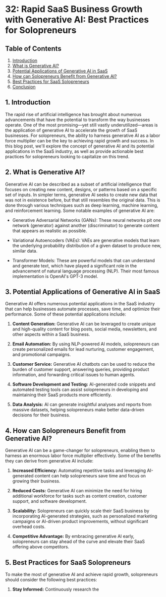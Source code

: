 # 32: Rapid SaaS Business Growth with Generative AI: Best Practices for Solopreneurs

## Table of Contents

1. [Introduction](#introduction)
2. [What is Generative AI?](#what-is-generative-ai)
3. [Potential Applications of Generative AI in SaaS](#potential-applications-of-generative-ai-in-saas)
4. [How can Solopreneurs Benefit from Generative AI?](#how-can-solopreneurs-benefit-from-generative-ai)
5. [Best Practices for SaaS Solopreneurs](#best-practices-for-saas-solopreneurs)
6. [Conclusion](#conclusion)

<a name="introduction"></a>
## 1. Introduction

The rapid rise of artificial intelligence has brought about numerous advancements that have the potential to transform the way businesses operate. One of the most promising—yet still vastly underutilized—areas is the application of generative AI to accelerate the growth of SaaS businesses. For solopreneurs, the ability to harness generative AI as a labor force multiplier can be the key to achieving rapid growth and success. In this blog post, we'll explore the concept of generative AI and its potential applications in the SaaS industry, as well as provide actionable best practices for solopreneurs looking to capitalize on this trend.

<a name="what-is-generative-ai"></a>
## 2. What is Generative AI?

Generative AI can be described as a subset of artificial intelligence that focuses on creating new content, designs, or patterns based on a specific set of inputs. In simpler terms, generative AI seeks to create new data that was not in existence before, but that still resembles the original data. This is done through various techniques such as deep learning, machine learning, and reinforcement learning. Some notable examples of generative AI are:

- Generative Adversarial Networks (GANs): These neural networks pit one network (generator) against another (discriminator) to generate content that appears as realistic as possible.

- Variational Autoencoders (VAEs): VAEs are generative models that learn the underlying probability distribution of a given dataset to produce new, similar data.

- Transformer Models: These are powerful models that can understand and generate text, which have played a significant role in the advancement of natural language processing (NLP). Their most famous implementation is OpenAI's GPT-3 model.

<a name="potential-applications-of-generative-ai-in-saas"></a>
## 3. Potential Applications of Generative AI in SaaS

Generative AI offers numerous potential applications in the SaaS industry that can help businesses automate processes, save time, and optimize their performance. Some of these potential applications include:

1. **Content Generation:** Generative AI can be leveraged to create unique and high-quality content for blog posts, social media, newsletters, and other aspects within a SaaS business.

2. **Email Automation:** By using NLP-powered AI models, solopreneurs can create personalized emails for lead nurturing, customer engagement, and promotional campaigns.

3. **Customer Service:** Generative AI chatbots can be used to reduce the burden of customer support, answering queries, providing product information, and forwarding critical issues to human agents.

4. **Software Development and Testing:** AI-generated code snippets and automated testing tools can assist solopreneurs in developing and maintaining their SaaS products more efficiently.

5. **Data Analysis:** AI can generate insightful analyses and reports from massive datasets, helping solopreneurs make better data-driven decisions for their business.

<a name="how-can-solopreneurs-benefit-from-generative-ai"></a>
## 4. How can Solopreneurs Benefit from Generative AI?

Generative AI can be a game-changer for solopreneurs, enabling them to harness an enormous labor force multiplier effectively. Some of the benefits they can derive from generative AI include:

1. **Increased Efficiency:** Automating repetitive tasks and leveraging AI-generated content can help solopreneurs save time and focus on growing their business.

2. **Reduced Costs:** Generative AI can minimize the need for hiring additional workforce for tasks such as content creation, customer support, and software development.

3. **Scalability:** Solopreneurs can quickly scale their SaaS business by incorporating AI-generated strategies, such as personalized marketing campaigns or AI-driven product improvements, without significant overhead costs.

4. **Competitive Advantage:** By embracing generative AI early, solopreneurs can stay ahead of the curve and elevate their SaaS offering above competitors.

<a name="best-practices-for-saas-solopreneurs"></a>
## 5. Best Practices for SaaS Solopreneurs

To make the most of generative AI and achieve rapid growth, solopreneurs should consider the following best practices:

1. **Stay Informed:** Continuously research the